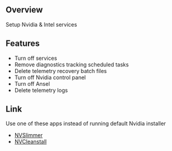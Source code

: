 ## Overview
Setup Nvidia & Intel services

## Features
- Turn off services
- Remove diagnostics tracking scheduled tasks
- Delete telemetry recovery batch files
- Turn off Nvidia control panel
- Turn off Ansel
- Delete telemetry logs

## Link
Use one of these apps instead of running default Nvidia installer
- [NVSlimmer](https://forums.guru3d.com/threads/nvidia-driver-slimming-utility.423072/)
- [NVCleanstall](https://www.techpowerup.com/download/techpowerup-nvcleanstall/)
